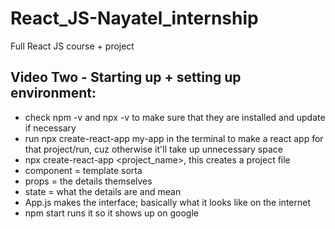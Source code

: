 # React_JS-Nayatel_internship
Full React JS course + project


## Video Two - Starting up + setting up environment:
* check npm -v and npx -v to make sure that they are installed and update if necessary
* run npx create-react-app my-app in the terminal to make a react app for that project/run, cuz otherwise it'll take up unnecessary space
* npx create-react-app <project_name>, this creates a project file
* component = template sorta
* props = the details themselves
* state = what the details are and mean
* App.js makes the interface; basically what it looks like on the internet
* npm start runs it so it shows up on google
